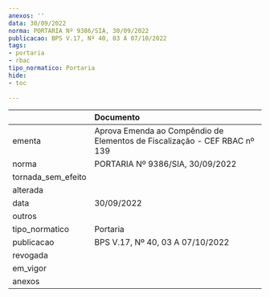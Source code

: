 ```yaml
---
anexos: ''
data: 30/09/2022
norma: PORTARIA Nº 9386/SIA, 30/09/2022
publicacao: BPS V.17, Nº 40, 03 A 07/10/2022
tags:
- portaria
- rbac
tipo_normatico: Portaria
hide: 
- toc 
 
---
```


|                    | Documento                                                                 |
|:-------------------|:--------------------------------------------------------------------------|
| ementa             | Aprova Emenda ao Compêndio de Elementos de Fiscalização - CEF RBAC nº 139 |
| norma              | PORTARIA Nº 9386/SIA, 30/09/2022                                          |
| tornada_sem_efeito |                                                                           |
| alterada           |                                                                           |
| data               | 30/09/2022                                                                |
| outros             |                                                                           |
| tipo_normatico     | Portaria                                                                  |
| publicacao         | BPS V.17, Nº 40, 03 A 07/10/2022                                          |
| revogada           |                                                                           |
| em_vigor           |                                                                           |
| anexos             |                                                                           |